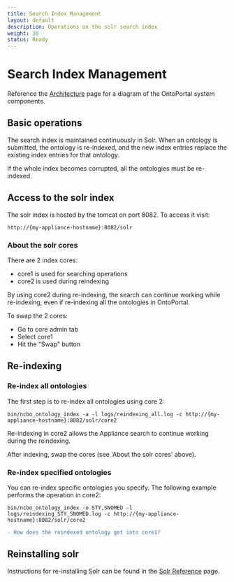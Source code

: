```yaml
---
title: Search Index Management
layout: default
description: Operations on the solr search index
weight: 30
status: Ready
---
```


# Search Index Management

Reference the <a href="{{site.baseurl}}/general/architecture_reference">Architecture</a> page 
for a diagram of the OntoPortal system components.

## Basic operations

The search index is maintained continuously in Solr.
When an ontology is submitted, the ontology is re-indexed, 
and the new index entries replace the existing index entries for that ontology.

If the whole index becomes corrupted, all the ontologies must be re-indexed.

## Access to the solr index

The solr index is hosted by the tomcat on port 8082. To access it visit:
```
http://{my-appliance-hostname}:8082/solr
```
### About the solr cores

There are 2 index cores:
* core1 is used for searching operations
* core2 is used during reindexing 

By using core2 during re-indexing, the search can continue working while re-indexing, 
even if re-indexing all the ontologies in OntoPortal.

To swap the 2 cores:
* Go to core admin tab
* Select core1
* Hit the "Swap" button

## Re-indexing

### Re-index all ontologies

The first step is to re-index all ontologies using core 2:
```
bin/ncbo_ontology_index -a -l logs/reindexing_all.log -c http://{my-appliance-hostname}:8082/solr/core2
```
Re-indexing in core2 allows the Appliance search to continue working during the reindexing. 

After indexing, swap the cores (see 'About the solr cores' above).
 
### Re-index specified ontologies

You can re-index specific ontologies you specify. 
The following example performs the operation in core2:

```
bin/ncbo_ontology_index -o STY,SNOMED -l logs/reindexing_STY_SNOMED.log -c http://{my-appliance-hostname}:8082/solr/core2
```

```diff
- How does the reindexed ontology get into core1?
```

## Reinstalling solr

Instructions for re-installing Solr can be found in the [Solr Reference](../reference_solr) page.







